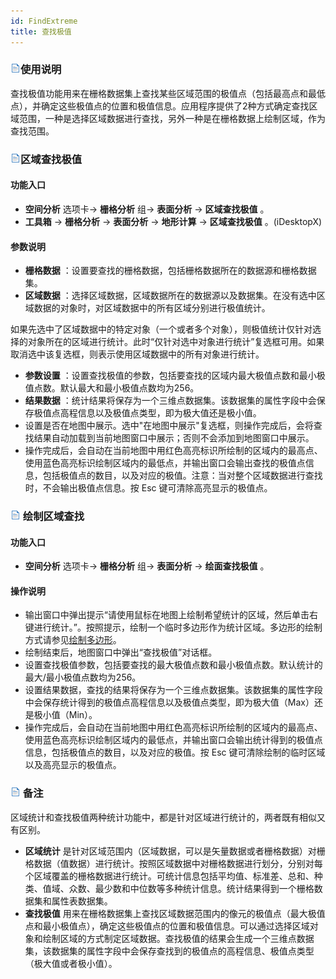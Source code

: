 ```yaml
---
id: FindExtreme
title: 查找极值
---
```

### ![](../../../img/read.gif)使用说明

查找极值功能用来在栅格数据集上查找某些区域范围的极值点（包括最高点和最低点），并确定这些极值点的位置和极值信息。应用程序提供了2种方式确定查找区域范围，一种是选择区域数据进行查找，另外一种是在栅格数据上绘制区域，作为查找范围。

### ![](../../../img/read.gif)区域查找极值

#### 功能入口

  * **空间分析** 选项卡-> **栅格分析** 组-> **表面分析** -> **区域查找极值** 。
  * **工具箱** -> **栅格分析** -> **表面分析** -> **地形计算** -> **区域查找极值** 。(iDesktopX) 

#### 参数说明

  * **栅格数据** ：设置要查找的栅格数据，包括栅格数据所在的数据源和栅格数据集。
  * **区域数据** ：选择区域数据，区域数据所在的数据源以及数据集。在没有选中区域数据的对象时，对区域数据中的所有区域分别进行极值统计。 

如果先选中了区域数据中的特定对象（一个或者多个对象），则极值统计仅针对选择的对象所在的区域进行统计。此时“仅针对选中对象进行统计”复选框可用。如果取消选中该复选框，则表示使用区域数据中的所有对象进行统计。

  * **参数设置** ：设置查找极值的参数，包括要查找的区域内最大极值点数和最小极值点数。默认最大和最小极值点数均为256。
  * **结果数据** ：统计结果将保存为一个三维点数据集。该数据集的属性字段中会保存极值点高程信息以及极值点类型，即为极大值还是极小值。
  * 设置是否在地图中展示。选中"在地图中展示"复选框，则操作完成后，会将查找结果自动加载到当前地图窗口中展示；否则不会添加到地图窗口中展示。
  * 操作完成后，会自动在当前地图中用红色高亮标识所绘制的区域内的最高点、使用蓝色高亮标识绘制区域内的最低点，并输出窗口会输出查找的极值点信息，包括极值点的数目，以及对应的极值。注意：当对整个区域数据进行查找时，不会输出极值点信息。按 Esc 键可清除高亮显示的极值点。

### ![](../../../img/read.gif) 绘制区域查找

#### 功能入口

  * **空间分析** 选项卡-> **栅格分析** 组-> **表面分析** -> **绘面查找极值** 。

#### 操作说明

  * 输出窗口中弹出提示“请使用鼠标在地图上绘制希望统计的区域，然后单击右键进行统计。”。按照提示，绘制一个临时多边形作为统计区域。多边形的绘制方式请参见[绘制多边形](../../../DataProcessing/Objects/CreateObjects/DrawPolygon.html)。
  * 绘制结束后，地图窗口中弹出“查找极值”对话框。
  * 设置查找极值参数，包括要查找的最大极值点数和最小极值点数。默认统计的最大/最小极值点数均为256。
  * 设置结果数据，查找的结果将保存为一个三维点数据集。该数据集的属性字段中会保存统计得到的极值点高程信息以及极值点类型，即为极大值（Max）还是极小值（Min）。
  * 操作完成后，会自动在当前地图中用红色高亮标识所绘制的区域内的最高点、使用蓝色高亮标识绘制区域内的最低点，并输出窗口会输出统计得到的极值点信息，包括极值点的数目，以及对应的极值。按 Esc 键可清除绘制的临时区域以及高亮显示的极值点。

### ![](../../../img/read.gif) 备注

区域统计和查找极值两种统计功能中，都是针对区域进行统计的，两者既有相似又有区别。

  * **区域统计** 是针对区域范围内（区域数据，可以是矢量数据或者栅格数据）对栅格数据（值数据）进行统计。按照区域数据中对栅格数据进行划分，分别对每个区域覆盖的栅格数据进行统计。可统计信息包括平均值、标准差、总和、种类、值域、众数、最少数和中位数等多种统计信息。统计结果得到一个栅格数据集和属性表数据集。
  * **查找极值** 用来在栅格数据集上查找区域数据范围内的像元的极值点（最大极值点和最小极值点），确定这些极值点的位置和极值信息。可以通过选择区域对象和绘制区域的方式制定区域数据。查找极值的结果会生成一个三维点数据集，该数据集的属性字段中会保存查找到的极值点的高程信息、极值点类型（极大值或者极小值）。